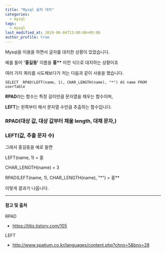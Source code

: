 ```yaml
---
title: "Mysql 글자 대치"
categories: 
  - mysql
tags:
  - mysql
last_modified_at: 2019-06-04T13:00:00+09:00
author_profile: true
---
```


Mysql을 이용을 하면서 글자를 대치한 상황이 있었습니다.

예를 들어 **'홍길동'** 이름을 **홍\*\*** 이런 식으로 대치하는 상황이죠

여러 가지 쿼리를 시도해보다가 저는 다음과 같이 사용을 했습니다.

    SELECT  RPAD(LEFT(name, 1), CHAR_LENGTH(name), "*") AS name FROM userTable 

**RPAD**라는 함수는 특정 길이만큼 문자열을 채우는 함수이며,

**LEFT**는 왼쪽부터 해서 문자열 수만큼 추출하는 함수입니다.

### RPAD(대상 값, 대상 값부터 채울 length, 대채 문자,) 

### LEFT(값, 추출 문자 수)

그래서 홍길동을 예로 들면

LEFT(name, 1) = 홍

CHAR_LENGTH(name) = 3

RPAD(LEFT(name, 1), CHAR_LENGTH(name), "*") = 홍**

이렇게 결과가 나옵니다.

---
#### 참고 및 출처

RPAD
- https://titis.tistory.com/105

LEFT
- http://www.spatium.co.kr/languages/content.php?chno=5&bno=28﻿